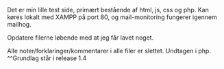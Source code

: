 Det er min lille test side, primært bestående af html, js, css og php.
Kan køres lokalt med XAMPP på port 80, og mail-monitoring fungerer igennem mailhog.

Opdatere filerne løbende med at jeg får lavet noget.

Alle noter/forklaringer/kommentarer i alle filer er slettet.
Undtagen i php.
^^Grundlag står i release 1.4
